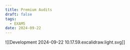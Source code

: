 ```yaml
---
title: Premium Audits
draft: false
tags:
  - EXAM5
date: 2024-09-22
---
```

![[Development 2024-09-22 10.17.59.excalidraw.light.svg]]